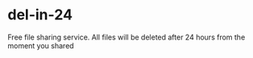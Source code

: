 # del-in-24
Free file sharing service. All files will be deleted after 24 hours from the moment you shared
